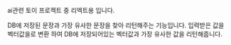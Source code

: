 ai관련 토이 프로젝트 중 리엑트용 입니다.

DB에 저장된 문장과 가장 유사한 문장을 찾아 리턴해주는 기능입니다.
입력받은 값을 벡터값을로 변환 하여 DB에 저장되어있는 벡터값과 가장 유사한 값을 리턴해줍니다.
